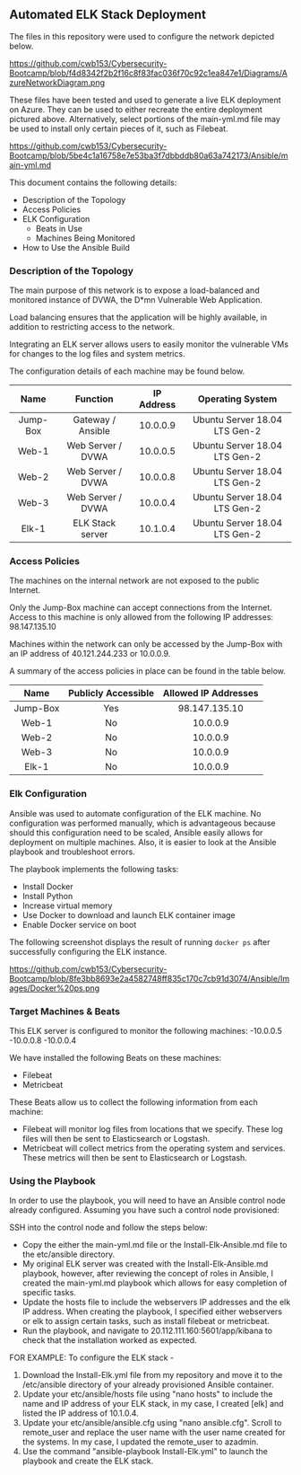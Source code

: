 ## Automated ELK Stack Deployment

The files in this repository were used to configure the network depicted below.

https://github.com/cwb153/Cybersecurity-Bootcamp/blob/f4d8342f2b2f16c8f83fac036f70c92c1ea847e1/Diagrams/AzureNetworkDiagram.png

These files have been tested and used to generate a live ELK deployment on Azure. They can be used to either recreate the entire deployment pictured above. Alternatively, select portions of the main-yml.md file may be used to install only certain pieces of it, such as Filebeat.

https://github.com/cwb153/Cybersecurity-Bootcamp/blob/5be4c1a16758e7e53ba3f7dbbddb80a63a742173/Ansible/main-yml.md

This document contains the following details:
- Description of the Topology
- Access Policies
- ELK Configuration
  - Beats in Use
  - Machines Being Monitored
- How to Use the Ansible Build


### Description of the Topology

The main purpose of this network is to expose a load-balanced and monitored instance of DVWA, the D*mn Vulnerable Web Application.

Load balancing ensures that the application will be highly available, in addition to restricting access to the network.

Integrating an ELK server allows users to easily monitor the vulnerable VMs for changes to the log files and system metrics.

The configuration details of each machine may be found below.

|   Name   |      Function     | IP Address |        Operating System       |
|:--------:|:-----------------:|:----------:|:-----------------------------:|
| Jump-Box | Gateway / Ansible     | 10.0.0.9   | Ubuntu Server 18.04 LTS Gen-2 |
| Web-1       | Web Server / DVWA | 10.0.0.5   | Ubuntu Server 18.04 LTS Gen-2 |
| Web-2       | Web Server / DVWA | 10.0.0.8   | Ubuntu Server 18.04 LTS Gen-2 |
| Web-3       | Web Server / DVWA | 10.0.0.4   | Ubuntu Server 18.04 LTS Gen-2 |
| Elk-1         | ELK Stack server      | 10.1.0.4   | Ubuntu Server 18.04 LTS Gen-2 |





### Access Policies

The machines on the internal network are not exposed to the public Internet. 

Only the Jump-Box machine can accept connections from the Internet. Access to this machine is only allowed from the following IP addresses:
98.147.135.10

Machines within the network can only be accessed by the Jump-Box with an IP address of 40.121.244.233 or 10.0.0.9.

A summary of the access policies in place can be found in the table below.

|   Name   |      Publicly Accessible     | Allowed IP Addresses      |
|:--------:|:----------------------------:|:-------------------------:|
| Jump-Box | Yes    | 98.147.135.10   |
| Web-1       | No | 10.0.0.9  |
| Web-2       | No | 10.0.0.9 |
| Web-3       | No | 10.0.0.9 |
| Elk-1         | No  | 10.0.0.9 |




### Elk Configuration

Ansible was used to automate configuration of the ELK machine. No configuration was performed manually, which is advantageous because should this configuration need to be scaled, Ansible easily allows for deployment on multiple machines. Also, it is easier to look at the Ansible playbook and troubleshoot errors.

The playbook implements the following tasks:

- Install Docker
- Install Python
- Increase virtual memory
- Use Docker to download and launch ELK container image
- Enable Docker service on boot

The following screenshot displays the result of running `docker ps` after successfully configuring the ELK instance.

https://github.com/cwb153/Cybersecurity-Bootcamp/blob/8fe3bb8693e2a4582748ff835c170c7cb91d3074/Ansible/Images/Docker%20ps.png

### Target Machines & Beats
This ELK server is configured to monitor the following machines:
-10.0.0.5
-10.0.0.8
-10.0.0.4

We have installed the following Beats on these machines:
- Filebeat
- Metricbeat

These Beats allow us to collect the following information from each machine:
- Filebeat will monitor log files from locations that we specify. These log files will then be sent to Elasticsearch or Logstash.
- Metricbeat will collect metrics from the operating system and services. These metrics will then be sent to Elasticsearch or Logstash.

### Using the Playbook
In order to use the playbook, you will need to have an Ansible control node already configured. Assuming you have such a control node provisioned: 

SSH into the control node and follow the steps below:
- Copy the either the main-yml.md file or the Install-Elk-Ansible.md file to the etc/ansible directory.
- My original ELK server was created with the Install-Elk-Ansible.md playbook, however, after reviewing the concept of roles in Ansible, I created the main-yml.md playbook which allows for easy completion of specific tasks.
- Update the hosts file to include the webservers IP addresses and the elk IP address. When creating the playbook, I specified either webservers or elk to assign certain tasks, such as install filebeat or metricbeat.
- Run the playbook, and navigate to 20.112.111.160:5601/app/kibana to check that the installation worked as expected.


FOR EXAMPLE:
To configure the ELK stack - 
1) Download the Install-Elk.yml file from my repository and move it to the /etc/ansible directory of your already provisioned Ansible container.
2) Update your etc/ansible/hosts file using "nano hosts" to include the name and IP address of your ELK stack, in my case, I created [elk] and listed the IP address of 10.1.0.4.
3) Update your etc/ansible/ansible.cfg using "nano ansible.cfg". Scroll to remote_user and replace the user name with the user name created for the systems. In my case, I updated the remote_user to azadmin.
4) Use the command "ansible-playbook Install-Elk.yml" to launch the playbook and create the ELK stack.

